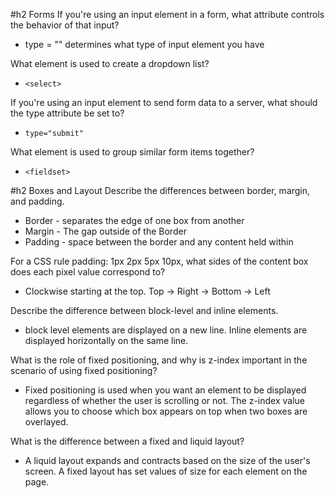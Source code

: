 #h2 Forms
If you're using an input element in a form, what attribute controls the behavior of that input?
* type = "" determines what type of input element you have

What element is used to create a dropdown list?
* `<select>`

If you're using an input element to send form data to a server, what should the type attribute be set to?
* `type="submit"`

What element is used to group similar form items together?
* `<fieldset>`

#h2 Boxes and Layout
Describe the differences between border, margin, and padding.
* Border - separates the edge of one box from another
* Margin - The gap outside of the Border
* Padding - space between the border and any content held within

For a CSS rule padding: 1px 2px 5px 10px, what sides of the content box does each pixel value correspond to?
* Clockwise starting at the top. Top -> Right -> Bottom -> Left

Describe the difference between block-level and inline elements.
* block level elements are displayed on a new line. Inline elements are displayed horizontally on the same line.

What is the role of fixed positioning, and why is z-index important in the scenario of using fixed positioning?
* Fixed positioning is used when you want an element to be displayed regardless of whether the user is scrolling or not. The z-index value allows you to choose which box appears on top when two boxes are overlayed.

What is the difference between a fixed and liquid layout?
* A liquid layout expands and contracts based on the size of the user's screen. A fixed layout has set values of size for each element on the page.
